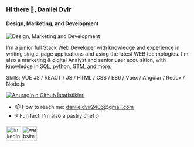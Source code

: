 
### Hi there 👋, Daniiel Dvir
#### Design, Marketing, and Development
![Design, Marketing and Development](https://res.cloudinary.com/disku3v4j/image/upload/v1643720865/daniiel/protfolio.png)

I'm a junior full Stack Web Developer with knowledge and experience in writing single-page applications and using the latest WEB technologies.
I'm also a marketing & digital Analyst and senior user acquisition, with knowledge in SQL, python, GTM, and more.

Skills: VUE JS / REACT / JS / HTML / CSS / ES6 / Vuex / Angular / Redux / Node.js

[![Anurag'nın Github İstatistikleri](https://github-readme-stats.vercel.app/api?username=daniieldvir)](https://github.com/anuraghazra/github-readme-stats)


- 📫 How to reach me: daniieldvir2406@gmail.com 
- ⚡ Fun fact: I'm also a pastry chef :) 


[<img src='https://cdn.jsdelivr.net/npm/simple-icons@3.0.1/icons/linkedin.svg' alt='linkedin' height='40'>](https://www.linkedin.com/in/https://www.linkedin.com/in/daniiel-dvir-06154769//)  [<img src='https://cdn.jsdelivr.net/npm/simple-icons@3.0.1/icons/icloud.svg' alt='website' height='40'>](https://daniieldvir.netlify.app/#/)  







